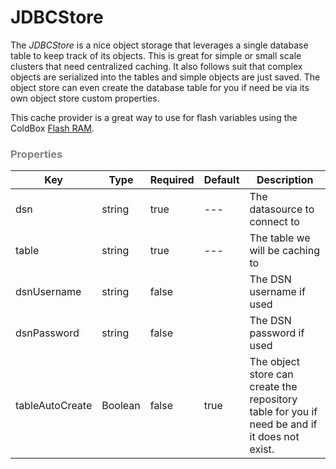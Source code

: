 # JDBCStore

The *JDBCStore* is a nice object storage that leverages a single database table to keep track of its objects. This is great for simple or small scale clusters that need centralized caching. It also follows suit that complex objects are serialized into the tables and simple objects are just saved. The object store can even create the database table for you if need be via its own object store custom properties.

This cache provider is a great way to use for flash variables using the ColdBox [Flash RAM](http://wiki.coldbox.org/wiki/FlashRam.cfm).

<h3 style="color:grey">Properties</h3>

|Key|Type|Required|Default|Description|
|--|--|--|--|--|
|dsn|string|true|---|The datasource to connect to|
|table|string|true|---|The table we will be caching to|
|dsnUsername |string|false| |The DSN username if used|
|dsnPassword |string|false| |The DSN password if used|
|tableAutoCreate |Boolean|false|true|The object store can create the repository table for you if need be and if it does not exist.|



